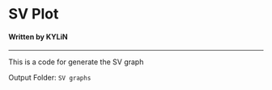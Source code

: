 # SV Plot 
#### Written by KYLiN

---

This is a code for generate the SV graph 

Output Folder: `SV graphs`
